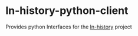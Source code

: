 # ln-history-python-client
Provides python Interfaces for the [ln-history](https://github.com/ln-history) project

